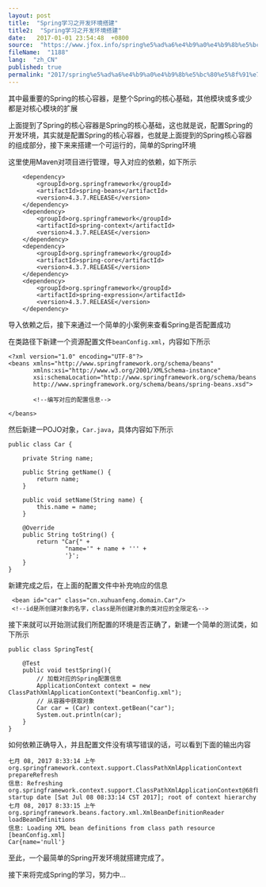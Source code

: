 ```yaml
---
layout: post
title:  "Spring学习之开发环境搭建"
title2:  "Spring学习之开发环境搭建"
date:   2017-01-01 23:54:48  +0800
source:  "https://www.jfox.info/spring%e5%ad%a6%e4%b9%a0%e4%b9%8b%e5%bc%80%e5%8f%91%e7%8e%af%e5%a2%83%e6%90%ad%e5%bb%ba.html"
fileName:  "1188"
lang:  "zh_CN"
published: true
permalink: "2017/spring%e5%ad%a6%e4%b9%a0%e4%b9%8b%e5%bc%80%e5%8f%91%e7%8e%af%e5%a2%83%e6%90%ad%e5%bb%ba.html"
---
```


其中最重要的Spring的核心容器，是整个Spring的核心基础，其他模块或多或少都是对核心模块的扩展

上面提到了Spring的核心容器是Spring的核心基础，这也就是说，配置Spring的开发环境，其实就是配置Spring的核心容器，也就是上面提到的Spring核心容器的组成部分，接下来来搭建一个可运行的，简单的Spring环境

这里使用Maven对项目进行管理，导入对应的依赖，如下所示

        <dependency>
            <groupId>org.springframework</groupId>
            <artifactId>spring-beans</artifactId>
            <version>4.3.7.RELEASE</version>
        </dependency>
        <dependency>
            <groupId>org.springframework</groupId>
            <artifactId>spring-context</artifactId>
            <version>4.3.7.RELEASE</version>
        </dependency>
        <dependency>
            <groupId>org.springframework</groupId>
            <artifactId>spring-core</artifactId>
            <version>4.3.7.RELEASE</version>
        </dependency>
        <dependency>
            <groupId>org.springframework</groupId>
            <artifactId>spring-expression</artifactId>
            <version>4.3.7.RELEASE</version>
        </dependency>

导入依赖之后，接下来通过一个简单的小案例来查看Spring是否配置成功

在类路径下新建一个资源配置文件`beanConfig.xml`，内容如下所示

    <?xml version="1.0" encoding="UTF-8"?>
    <beans xmlns="http://www.springframework.org/schema/beans"
           xmlns:xsi="http://www.w3.org/2001/XMLSchema-instance" 
           xsi:schemaLocation="http://www.springframework.org/schema/beans 
           http://www.springframework.org/schema/beans/spring-beans.xsd">
    
           <!--编写对应的配置信息-->
    
    </beans>

然后新建一POJO对象，`Car.java`，具体内容如下所示

    public class Car {
    
        private String name;
    
        public String getName() {
            return name;
        }
    
        public void setName(String name) {
            this.name = name;
        }
    
        @Override
        public String toString() {
            return "Car{" +
                    "name='" + name + ''' +
                    '}';
        }
    }

新建完成之后，在上面的配置文件中补充响应的信息

     <bean id="car" class="cn.xuhuanfeng.domain.Car"/>
     <!--id是所创建对象的名字，class是所创建对象的类对应的全限定名-->

接下来就可以开始测试我们所配置的环境是否正确了，新建一个简单的测试类，如下所示

    public class SpringTest{
    
        @Test
        public void testSpring(){
            // 加载对应的Spring配置信息
            ApplicationContext context = new ClassPathXmlApplicationContext("beanConfig.xml");
            // 从容器中获取对象
            Car car = (Car) context.getBean("car");
            System.out.println(car);
        }
    }

如何依赖正确导入，并且配置文件没有填写错误的话，可以看到下面的输出内容

    七月 08, 2017 8:33:14 上午 org.springframework.context.support.ClassPathXmlApplicationContext prepareRefresh
    信息: Refreshing org.springframework.context.support.ClassPathXmlApplicationContext@68fb2c38: startup date [Sat Jul 08 08:33:14 CST 2017]; root of context hierarchy
    七月 08, 2017 8:33:15 上午 org.springframework.beans.factory.xml.XmlBeanDefinitionReader loadBeanDefinitions
    信息: Loading XML bean definitions from class path resource [beanConfig.xml]
    Car{name='null'}

至此，一个最简单的Spring开发环境就搭建完成了。

接下来将完成Spring的学习，努力中…
